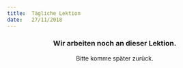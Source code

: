 ```yaml
---
title:  Tägliche Lektion
date:   27/11/2018
---
```


### <center>Wir arbeiten noch an dieser Lektion.</center>
<center>Bitte komme später zurück.</center>